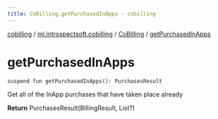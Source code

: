 ```yaml
---
title: CoBilling.getPurchasedInApps - cobilling
---
```


[cobilling](../../index.html) / [ml.introspectsoft.cobilling](../index.html) / [CoBilling](index.html) / [getPurchasedInApps](./get-purchased-in-apps.html)

# getPurchasedInApps

`suspend fun getPurchasedInApps(): PurchasesResult`

Get all of the InApp purchases that have taken place already

**Return**
PurchasesResult(BillingResult, List?)

